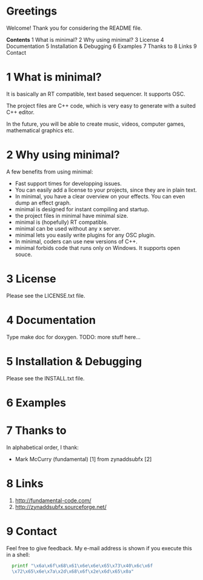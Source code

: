 # Greetings
Welcome! Thank you for considering the README file.

**Contents**
  1 What is minimal?
  2 Why using minimal?
  3 License
  4 Documentation
  5 Installation & Debugging
  6 Examples
  7 Thanks to
  8 Links
  9 Contact

# 1 What is minimal?
It is basically an RT compatible, text based sequencer. It supports OSC.

The project files are C++ code, which is very easy to generate with a suited
C++ editor.

In the future, you will be able to create music, videos, computer games,
mathematical graphics etc.

# 2 Why using minimal?
A few benefits from using minimal:
  * Fast support times for developping issues.
  * You can easily add a license to your projects, since they are in plain
    text.
  * In minimal, you have a clear overview on your effects. You can even dump
    an effect graph.
  * minimal is designed for instant compiling and startup.
  * the project files in minimal have minimal size.
  * minimal is (hopefully) RT compatible.
  * minimal can be used without any x server.
  * minimal lets you easily write plugins for any OSC plugin.
  * In minimal, coders can use new versions of C++.
  * minimal forbids code that runs only on Windows. It supports open souce.

# 3 License
Please see the LICENSE.txt file.

# 4 Documentation
Type make doc for doxygen. TODO: more stuff here...

# 5 Installation & Debugging
Please see the INSTALL.txt file.

# 6 Examples

# 7 Thanks to
In alphabetical order, I thank:
  * Mark McCurry (fundamental) [1] from zynaddsubfx [2]

# 8 Links
  1. http://fundamental-code.com/
  2. http://zynaddsubfx.sourceforge.net/

# 9 Contact

Feel free to give feedback. My e-mail address is shown if you execute this in
a shell:
```sh
  printf "\x6a\x6f\x68\x61\x6e\x6e\x65\x73\x40\x6c\x6f
  \x72\x65\x6e\x7a\x2d\x68\x6f\x2e\x6d\x65\x0a"
```
